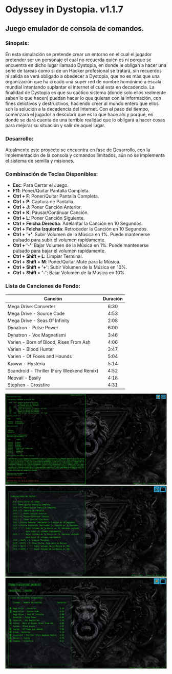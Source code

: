 # Odyssey in Dystopia. v1.1.7

## Juego emulador de consola de comandos.

### Sinopsis:

En esta simulación se pretende crear un entorno en el cual el jugador pretender ser un personaje el cual no recuerda quién es ni porque se encuentra en dicho lugar llamado Dystopia, en donde le obligan a hacer una serie de tareas como si de un Hacker profesional se tratará, sin recuerdos ni salida se verá obligado a obedecer a Dystopia, que no es más que una organización que ha creado una super red de nombre homónimo a escala mundial intentando suplantar el internet el cual esta en decadencia. La finalidad de Dystopia es que su caótico sistema (donde solo ellos realmente saben lo que hacen) puedan hacer lo que quieran con la información, con fines delictivos y destructivos, haciendo creer al mundo entero que ellos son la solución a la decadencia del Internet. Con el paso del tiempo, comenzará el jugador a descubrir que es lo que hace ahí y porqué, en donde se dará cuenta de una terrible realidad que lo obligará a hacer cosas para mejorar su situación y salir de aquel lugar.

### Desarrollo:
Atualmente este proyecto se encuentra en fase de Desarrollo, con la implementación de la consola y comandos limitados, aún no se implementa el sistema de semilla y misiones.

### Combinación de Teclas Disponibles:

* __Esc__: Para Cerrar el Juego.
* __F11__: Poner/Quitar Pantalla Completa.
* __Ctrl + F__: Poner/Quitar Pantalla Completa.
* __Ctrl + P__: Captura de Pantalla.
* __Ctrl + J__: Poner Canción Anterior.
* __Ctrl + K__: Pausar/Continuar Canción.
* __Ctrl + L__: Poner Canción Siguiente.
* __Ctrl + Felcha Derecha__: Adelantar la Canción en 10 Segundos.
* __Ctrl + Felcha Izquierda__: Retroceder la Canción en 10 Segundos.
* __Ctrl + '+'__: Subir Volumen de la Música en 1%.
    Puede mantenerse pulsado para subir el volumen rapidamente.
* __Ctrl + '-'__: Bajar Volumen de la Música en 1%.
    Puede mantenerse pulsado para bajar el volumen rapidamente.
* __Ctrl + Shift + L__: Limpiar Terminal.
* __Ctrl + Shift + M__: Poner/Quitar Mute para la Música.
* __Ctrl + Shift + '+'__: Subir Volumen de la Música en 10%.
* __Ctrl + Shift + '-'__: Bajar Volumen de la Música en 10%.

### Lista de Canciones de Fondo:

|                  Canción                  | Duración |
|-------------------------------------------| :------: |
| Mega Drive: Converter                     |   6:30   |
| Mega Drive - Source Code                  |   4:53   |
| Mega Drive - Seas Of Infinity             |   2:08   |
| Dynatron - Pulse Power                    |   6:00   |
| Dynatron - Vox Magnetismi                 |   3:46   |
| Varien - Born of Blood, Risen From Ash    |   4:06   |
| Varien - Blood Hunter                     |   3:47   |
| Varien - Of Foxes and Hounds              |   5:04   |
| Kroww - Hysteria                          |   5:14   |
| Scandroid - Thriller (Fury Weekend Remix) |   4:52   |
| Neovaii - Easily                          |   4:18   |
| Stephen - Crossfire                       |   4:31   |

![OdinDis](capturas/Odin_Dis.jpg "Odyssey in Dystopia v1.1.5")
![Atajos](capturas/Atajos.jpg "Atajos")
![Ajustes](capturas/Ajustes.jpg "Ajustes")
